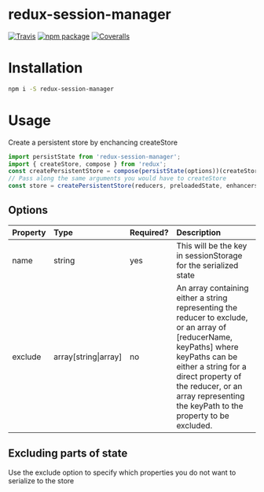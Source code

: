 # redux-session-manager

[![Travis][build-badge]][build]
[![npm package][npm-badge]][npm]
[![Coveralls][coveralls-badge]][coveralls]

# Installation
```bash
npm i -S redux-session-manager
```

# Usage
Create a persistent store by enchancing createStore
```javascript
import persistState from 'redux-session-manager';
import { createStore, compose } from 'redux';
const createPersistentStore = compose(persistState(options))(createStore);
// Pass along the same arguments you would have to createStore
const store = createPersistentStore(reducers, preloadedState, enhancers);
```

## Options
| Property | Type | Required? | Description |
|:---|:---|:---|:---
name | string | yes | This will be the key in sessionStorage for the serialized state |
exclude | array[string\|array] | no | An array containing either a string representing the reducer to exclude, or an array of [reducerName, keyPaths] where keyPaths can be either a string for a direct property of the reducer, or an array representing the keyPath to the property to be excluded.

## Excluding parts of state
Use the exclude option to specify which properties you do not want to serialize to the store

[build-badge]: https://img.shields.io/travis/ssilve1989/redux-session-manager.svg
[build]: https://travis-ci.org/ssilve1989/redux-session-manager

[npm-badge]: https://img.shields.io/npm/v/redux-session-manager.svg
[npm]: https://www.npmjs.org/package/redux-session-manager

[coveralls-badge]: https://img.shields.io/coveralls/ssilve1989/redux-session-manager/master.svg
[coveralls]: https://coveralls.io/github/ssilve1989/redux-session-manager

